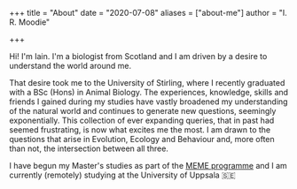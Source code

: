 +++
title = "About"
date = "2020-07-08"
aliases = ["about-me"]
author = "I. R. Moodie"

+++

Hi! I'm Iain. I'm a biologist from Scotland and I am driven by a desire to understand the world around me.

That desire took me to the University of Stirling, where I recently graduated with a BSc (Hons) in Animal Biology. The experiences, knowledge, skills and friends I gained during my studies have vastly broadened my understanding of the natural world and continues to generate new questions, seemingly exponentially. This collection of ever expanding queries, that in past had seemed frustrating, is now what excites me the most. I am drawn to the questions that arise in Evolution, Ecology and Behaviour and, more often than not, the intersection between all three.

I have begun my Master's studies as part of the [MEME programme](https://www.evobio.eu/) and I am currently (remotely) studying at the University of Uppsala :sweden:


